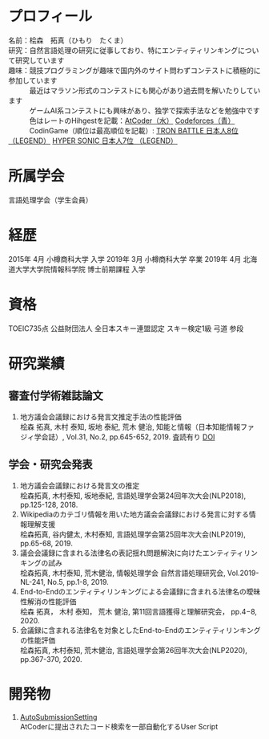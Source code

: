# プロフィール
名前：桧森　拓真（ひもり　たくま）  
研究：自然言語処理の研究に従事しており、特にエンティティリンキングについて研究しています    
趣味：競技プログラミングが趣味で国内外のサイト問わずコンテストに積極的に参加しています  
　　　最近はマラソン形式のコンテストにも関心があり過去問を解いたりしています  
　　　ゲームAI系コンテストにも興味があり、独学で探索手法などを勉強中です  
　　　色はレートのHihgestを記載：[AtCoder（水）](https://atcoder.jp/users/Bondo416) [Codeforces（青）](https://codeforces.com/profile/Bondo)  
　　　CodinGame（順位は最高順位を記載）: [TRON BATTLE 日本人8位 （LEGEND）](https://www.codingame.com/multiplayer/bot-programming/tron-battle/leaderboard)  [HYPER SONIC 日本人7位 （LEGEND）](https://www.codingame.com/multiplayer/bot-programming/hypersonic/leaderboard)  

# 所属学会
言語処理学会（学生会員）

# 経歴
2015年 4月 小樽商科大学 入学
2019年 3月 小樽商科大学 卒業
2019年 4月 北海道大学大学院情報科学院 博士前期課程 入学

# 資格
TOEIC735点
公益財団法人 全日本スキー連盟認定 スキー検定1級
弓道 参段

# 研究業績
## 審査付学術雑誌論文
1. 地方議会会議録における発言文推定手法の性能評価  
桧森 拓真, 木村 泰知, 坂地 泰紀, 荒木 健治, 知能と情報（日本知能情報ファジィ学会誌）, Vol.31, No.2, pp.645-652, 2019. 査読有り [DOI](https://www.jstage.jst.go.jp/article/jsoft/31/2/31_645/_article/-char/ja/)
  
## 学会・研究会発表
1. 地方議会会議録における発言文の推定  
桧森拓真, 木村泰知, 坂地泰紀, 言語処理学会第24回年次大会(NLP2018), pp.125-128, 2018.
1. Wikipediaのカテゴリ情報を用いた地方議会会議録における発言に対する情報理解支援  
桧森拓真, 谷内健太, 木村泰知, 言語処理学会第25回年次大会(NLP2019), pp.65-68, 2019.
1. 議会会議録に含まれる法律名の表記揺れ問題解決に向けたエンティティリンキングの試み  
桧森拓真, 木村泰知, 荒木健治, 情報処理学会 自然言語処理研究会, Vol.2019-NL-241, No.5, pp.1-8, 2019.  
1. End-to-Endのエンティティリンキングによる会議録に含まれる法律名の曖昧性解消の性能評価  
桧森 拓真， 木村 泰知， 荒木 健治, 第11回言語獲得と理解研究会， pp.4−8, 2020.
1. 会議録に含まれる法律名を対象としたEnd-to-Endのエンティティリンキングの性能評価  
桧森拓真, 木村泰知, 荒木健治, 言語処理学会第26回年次大会(NLP2020), pp.367-370, 2020.

# 開発物
1. [AutoSubmissionSetting](https://github.com/EmulsionBondo/AtCoder-UserScripts)  
  AtCoderに提出されたコード検索を一部自動化するUser Script
